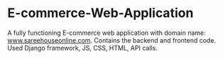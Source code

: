 # E-commerce-Web-Application
A fully functioning E-commerce web application with domain name: www.sareehouseonline.com.
Contains the backend and frontend code.
Used Django framework, JS, CSS, HTML, API calls.
